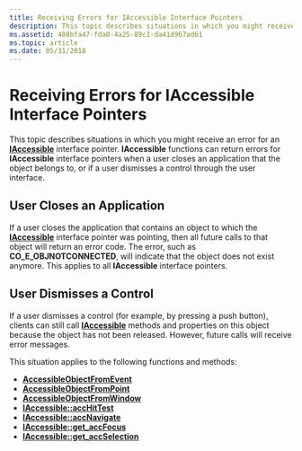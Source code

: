 ```yaml
---
title: Receiving Errors for IAccessible Interface Pointers
description: This topic describes situations in which you might receive an error for an IAccessible interface pointer.
ms.assetid: 408bfa47-fda0-4a25-89c1-da41d967ad61
ms.topic: article
ms.date: 05/31/2018
---
```


# Receiving Errors for IAccessible Interface Pointers

This topic describes situations in which you might receive an error for an [**IAccessible**](/windows/desktop/api/oleacc/nn-oleacc-iaccessible) interface pointer. **IAccessible** functions can return errors for **IAccessible** interface pointers when a user closes an application that the object belongs to, or if a user dismisses a control through the user interface.

## User Closes an Application

If a user closes the application that contains an object to which the [**IAccessible**](/windows/desktop/api/oleacc/nn-oleacc-iaccessible) interface pointer was pointing, then all future calls to that object will return an error code. The error, such as **CO\_E\_OBJNOTCONNECTED**, will indicate that the object does not exist anymore. This applies to all **IAccessible** interface pointers.

## User Dismisses a Control

If a user dismisses a control (for example, by pressing a push button), clients can still call [**IAccessible**](/windows/desktop/api/oleacc/nn-oleacc-iaccessible) methods and properties on this object because the object has not been released. However, future calls will receive error messages.

This situation applies to the following functions and methods:

-   [**AccessibleObjectFromEvent**](/windows/desktop/api/Oleacc/nf-oleacc-accessibleobjectfromevent)
-   [**AccessibleObjectFromPoint**](/windows/desktop/api/Oleacc/nf-oleacc-accessibleobjectfrompoint)
-   [**AccessibleObjectFromWindow**](/windows/desktop/api/Oleacc/nf-oleacc-accessibleobjectfromwindow)
-   [**IAccessible::accHitTest**](/windows/desktop/api/Oleacc/nf-oleacc-iaccessible-acchittest)
-   [**IAccessible::accNavigate**](/windows/desktop/api/Oleacc/nf-oleacc-iaccessible-accnavigate)
-   [**IAccessible::get\_accFocus**](/windows/desktop/api/Oleacc/nf-oleacc-iaccessible-get_accfocus)
-   [**IAccessible::get\_accSelection**](/windows/desktop/api/Oleacc/nf-oleacc-iaccessible-get_accselection)

 

 




